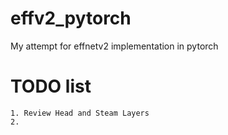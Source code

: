 # effv2_pytorch

My attempt for effnetv2 implementation in pytorch

# TODO list

	1. Review Head and Steam Layers
	2. 